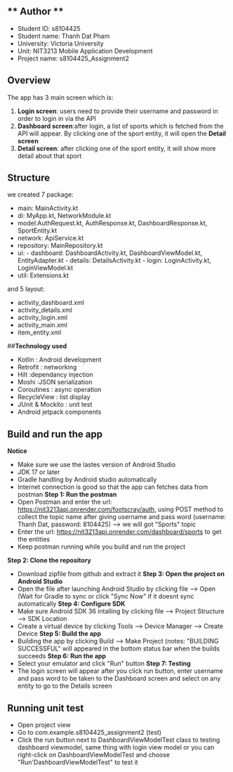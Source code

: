## ** Author **
- Student ID: s8104425
- Student name: Thanh Dat Pham
- University: Victoria University
- Unit: NIT3213 Mobile Application Development
- Project name: s8104425_Assignment2

## **Overview**
The app has 3 main screen which is:
1. **Login screen**: users need to provide their username and password in order to login in via the API
2. **Dashboard screen**:after login, a list of sports which is fetched from the API will appear. By clicking one of the sport entity, it will open the **Detail screen**
3. **Detail screen**: after clicking one of the sport entity, it will show more detail about that sport

## **Structure**
we created 7 package:
- main: MainActivity.kt
- di: MyApp.kt, NetworkModule.kt
- model:AuthRequest.kt, AuthResponse.kt, DashboardResponse.kt, SportEntity.kt
- network: ApiService.kt
- repository: MainRepository.kt
- ui: - dashboard: DashboardActivity.kt, DashboardViewModel.kt, EntityAdapter.kt
      - details: DetailsActivity.kt
      - login: LoginActivity.kt, LoginViewModel.kt
- util: Extensions.kt

and 5 layout:
- activity_dashboard.xml
- activity_details.xml
- activity_login.xml
- activity_main.xml
- item_entity.xml

##**Technology used**
- Kotlin          : Android development
- Retrofit        : networking
- Hilt            :dependancy injection
- Moshi           :JSON serialization
- Coroutines      : async operation
- RecycleView     : list display
- JUnit & Mockito : unit test
- Android jetpack components

## **Build and run the app**
**Notice**
- Make sure we use the lastes version of Android Studio
- JDK 17 or later
- Gradle handling by Android studio automatically
- Internet connection is good so that the app can fetches data from postman
**Step 1: Run the postman**
- Open Postman and enter the url: https://nit3213api.onrender.com/footscray/auth, using POST method to collect the topic name after giving username and pass word (username: Thanh Dat, password: 8104425) --> we will got "Sports" topic
- Enter the url: https://nit3213api.onrender.com/dashboard/sports to get the entities
- Keep postman running while you build and run the project

**Step 2: Clone the repository**
- Download zipfile from github and extract it
**Step 3: Open the project on Android Studio**
- Open the file after launching Android Studio by clicking file --> Open
(Wait for Gradle to sync or click "Sync Now" if it doesnt sync automatically
**Step 4: Configure SDK**
- Make sure Android SDK 36 intalling by clicking file --> Project Structure --> SDK Location 
- Create a virtual device by clicking Tools --> Device Manager --> Create Device
**Step 5: Build the app**
- Building the app by clicking Build --> Make Project
(notes: "BUILDING SUCCESSFUL" will appeared in the bottom status bar when the builds succeeds
**Step 6: Run the app**
- Select your emulator and click "Run" button
**Step 7: Testing**
- The login screen will appear after you click run button, enter username and pass word to be taken to the Dashboard screen and select on any entity to go to the Details screen

## **Running unit test**
- Open project view 
- Go to com.example.s8104425_assignment2 (test)
- Click the run button next to DashboardViewModelTest class to testing dashboard viewmodel, same thing with login view model or you can right-click on DashboardViewModelTest and choose "Run'DashboardViewModelTest" to test it
